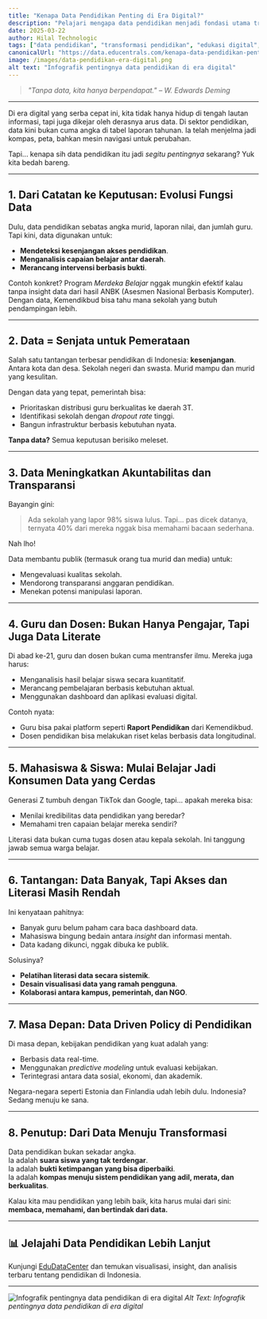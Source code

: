 ```yaml
---
title: "Kenapa Data Pendidikan Penting di Era Digital?"
description: "Pelajari mengapa data pendidikan menjadi fondasi utama transformasi sistem pendidikan di era digital. Insight mendalam dan analisis terkini."
date: 2025-03-22
author: Hilal Technologic
tags: ["data pendidikan", "transformasi pendidikan", "edukasi digital", "literasi data"]
canonicalUrl: "https://data.educentrals.com/kenapa-data-pendidikan-penting"
image: /images/data-pendidikan-era-digital.png
alt text: "Infografik pentingnya data pendidikan di era digital"
---
```


> *"Tanpa data, kita hanya berpendapat." – W. Edwards Deming*

---

Di era digital yang serba cepat ini, kita tidak hanya hidup di tengah lautan informasi, tapi juga dikejar oleh derasnya arus data. Di sektor pendidikan, data kini bukan cuma angka di tabel laporan tahunan. Ia telah menjelma jadi kompas, peta, bahkan mesin navigasi untuk perubahan.

Tapi... kenapa sih data pendidikan itu jadi *segitu pentingnya* sekarang? Yuk kita bedah bareng.

---

## 1. Dari Catatan ke Keputusan: Evolusi Fungsi Data

Dulu, data pendidikan sebatas angka murid, laporan nilai, dan jumlah guru. Tapi kini, data digunakan untuk:

- **Mendeteksi kesenjangan akses pendidikan**.
- **Menganalisis capaian belajar antar daerah**.
- **Merancang intervensi berbasis bukti**.

Contoh konkret? Program *Merdeka Belajar* nggak mungkin efektif kalau tanpa insight data dari hasil ANBK (Asesmen Nasional Berbasis Komputer). Dengan data, Kemendikbud bisa tahu mana sekolah yang butuh pendampingan lebih.

---

## 2. Data = Senjata untuk Pemerataan

Salah satu tantangan terbesar pendidikan di Indonesia: **kesenjangan**. Antara kota dan desa. Sekolah negeri dan swasta. Murid mampu dan murid yang kesulitan.

Dengan data yang tepat, pemerintah bisa:

- Prioritaskan distribusi guru berkualitas ke daerah 3T.
- Identifikasi sekolah dengan *dropout rate* tinggi.
- Bangun infrastruktur berbasis kebutuhan nyata.

**Tanpa data?** Semua keputusan berisiko meleset.

---

## 3. Data Meningkatkan Akuntabilitas dan Transparansi

Bayangin gini:

> Ada sekolah yang lapor 98% siswa lulus. Tapi... pas dicek datanya, ternyata 40% dari mereka nggak bisa memahami bacaan sederhana.

Nah lho!

Data membantu publik (termasuk orang tua murid dan media) untuk:

- Mengevaluasi kualitas sekolah.
- Mendorong transparansi anggaran pendidikan.
- Menekan potensi manipulasi laporan.

---

## 4. Guru dan Dosen: Bukan Hanya Pengajar, Tapi Juga Data Literate

Di abad ke-21, guru dan dosen bukan cuma mentransfer ilmu. Mereka juga harus:

- Menganalisis hasil belajar siswa secara kuantitatif.
- Merancang pembelajaran berbasis kebutuhan aktual.
- Menggunakan dashboard dan aplikasi evaluasi digital.

Contoh nyata:

- Guru bisa pakai platform seperti **Raport Pendidikan** dari Kemendikbud.
- Dosen pendidikan bisa melakukan riset kelas berbasis data longitudinal.

---

## 5. Mahasiswa & Siswa: Mulai Belajar Jadi Konsumen Data yang Cerdas

Generasi Z tumbuh dengan TikTok dan Google, tapi... apakah mereka bisa:

- Menilai kredibilitas data pendidikan yang beredar?
- Memahami tren capaian belajar mereka sendiri?

Literasi data bukan cuma tugas dosen atau kepala sekolah. Ini tanggung jawab semua warga belajar.

---

## 6. Tantangan: Data Banyak, Tapi Akses dan Literasi Masih Rendah

Ini kenyataan pahitnya:

- Banyak guru belum paham cara baca dashboard data.
- Mahasiswa bingung bedain antara *insight* dan informasi mentah.
- Data kadang dikunci, nggak dibuka ke publik.

Solusinya?

- **Pelatihan literasi data secara sistemik**.
- **Desain visualisasi data yang ramah pengguna**.
- **Kolaborasi antara kampus, pemerintah, dan NGO**.

---

## 7. Masa Depan: Data Driven Policy di Pendidikan

Di masa depan, kebijakan pendidikan yang kuat adalah yang:

- Berbasis data real-time.
- Menggunakan *predictive modeling* untuk evaluasi kebijakan.
- Terintegrasi antara data sosial, ekonomi, dan akademik.

Negara-negara seperti Estonia dan Finlandia udah lebih dulu. Indonesia? Sedang menuju ke sana.

---

## 8. Penutup: Dari Data Menuju Transformasi

Data pendidikan bukan sekadar angka.  
Ia adalah **suara siswa yang tak terdengar**.  
Ia adalah **bukti ketimpangan yang bisa diperbaiki**.  
Ia adalah **kompas menuju sistem pendidikan yang adil, merata, dan berkualitas**.

Kalau kita mau pendidikan yang lebih baik, kita harus mulai dari sini: **membaca, memahami, dan bertindak dari data.**

---

## 📊 Jelajahi Data Pendidikan Lebih Lanjut

Kunjungi [EduDataCenter](https://data.educentrals.com/) dan temukan visualisasi, insight, dan analisis terbaru tentang pendidikan di Indonesia.

---

![Infografik pentingnya data pendidikan di era digital](https://data.educentrals.com/data-pendidikan-era-digital.png)
*Alt Text: Infografik pentingnya data pendidikan di era digital*
